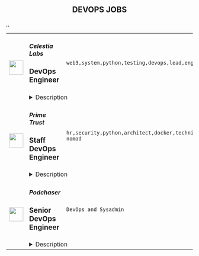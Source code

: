 <div align="center"><h2>DEVOPS JOBS</h2></div><table><tr>
                <td width="100" height="100" rowspan="2">
                    <img src="https://remoteok.com/assets/img/jobs/b81d834f006e2cacbbd1af10b60309331669879030.peg" width="38px" height="auto">
                </td>
                <td width="300">
                    <h5>Celestia Labs</h5>
                    <h3>DevOps Engineer</h3>
                </td>
                <td width="300">
                    <code>web3,system,python,testing,devops,lead,engineer,full-time</code>
                </td>
                <td width="200">
                <text>2 days ago</text>
                </td>
                <td width="100" rowspan="2">
                <a href="https://remoteOK.com/remote-jobs/remote-devops-engineer-celestia-labs-157339" align="right" target="_blank">Apply</a>
                </td>
            </tr>
            <tr>
                <td colspan="3">
                <details><summary>Description</summary>
                <div><b style="font-size:18px;">About Celestia</b></div><div>Celestia is the first modular blockchain network. By decoupling consensus from execution, Celestia enables anyone to easily deploy their own blockchain, without the overhead of bootstrapping a new consensus network. Blockchains on Celestia are free from constraints, making them scalable, sovereign, and secure.</div><div><br></div><div><b><span style="font-size:18px;">About the Team</span></b></div><div>The Celestia team is remote first and highly distributed, with english as our primary language for communication. We are looking for self-starters that are excited about working in a fast paced startup environment. We do not require employees to live in specific timezones, but much of the team lives and works in the European and US timezones.  As such, employees are expected to be available as needed for team and company events that are scheduled. Generally these are scheduled between 12pm-5pm UTC. </div><div><br></div><div>Celestia Labs is seeking a remote full-time DevOps Engineer to help build out the testing infrastructure and CI/CD architecture.</div><div><br></div><p></p><h4>Perks</h4><p></p><p></p><ul>
<li>Flexible and remote work environment</li>
<li>Employment benefits and 4 weeks annual vacation</li>
<li>A share of the initial token supply, in addition to a salary</li>
<li>Work at the forefront of blockchain scaling alongside an exceptional team of engineers</li>
</ul><p></p><h4>Responsibilities</h4><p></p><p></p><ul>
<li>Own the release pipelines and lead cross-teams communication on release schedule changes</li>
<li>Provide observability dashboards for different testnets</li>
<li>Deployment of different tools for ease of use on different testnets </li>
<li>Help with cost reduction initiatives for our testnet architecture </li>
</ul><p></p><h4>Who You Are</h4><p></p><p></p><ul>
<li>At least 2 years of experience in this role or similar </li>
<li>Experience with AWS or similar services</li>
<li>Experience tools such as Grafana, Loki, Prometheus </li>
<li>Experience with deployment and infrastructure tools like Ansible, Docker, and Kubernetes</li>
<li>Experience with open source CI/CD tools like Github Actions</li>
</ul><p></p><h4>Nice to Haves</h4><p></p><p></p><ul>
<li>Experience with Testground</li>
<li>Hands-on experience with Cosmos SDK or Tendermint</li>
<li>A testing microservices background</li>
<li>You have developed automation frameworks from scratch in Go, Python or other system languages</li>
</ul><div>While experience in the blockchain space is preferred â having general excitement about web3 and modular blockchain technology is a must!	</div><br/><br/>Please mention the word **OPENLY** and tag RMTguMjM0LjEyOS4yMjM= when applying to show you read the job post completely (#RMTguMjM0LjEyOS4yMjM=). This is a beta feature to avoid spam applicants. Companies can search these words to find applicants that read this and see they're human.
                </details>
                </td>
            </tr>,<tr>
                <td width="100" height="100" rowspan="2">
                    <img src="https://remoteok.com/assets/img/jobs/b217dde61e08843ab8b13a6cf0424ad31669879007.png" width="38px" height="auto">
                </td>
                <td width="300">
                    <h5>Prime Trust</h5>
                    <h3>Staff DevOps Engineer</h3>
                </td>
                <td width="300">
                    <code>hr,security,python,architect,docker,technical,support,developer,software,test,growth,code,travel,devops,financial,fintech,bank,cloud,api,junior,operations,legal,reliability,recruiting,engineer,engineering,recruitment,digital nomad</code>
                </td>
                <td width="200">
                <text>2 days ago</text>
                </td>
                <td width="100" rowspan="2">
                <a href="https://remoteOK.com/remote-jobs/remote-staff-devops-engineer-prime-trust-157326" align="right" target="_blank">Apply</a>
                </td>
            </tr>
            <tr>
                <td colspan="3">
                <details><summary>Description</summary>
                <div class="content-intro">
<p><strong>About Prime Trust</strong></p>
<div>
<p>Prime Trust provides financial infrastructure APIs that allow fintech and digital asset companies to innovate quickly, securely, and reliably. Prime Trust makes it easy for businesses to offer access to digital assets with qualified custody, payment rails, indemnity, liquidity, compliance, and settlement APIs, as well as debit cards for custodial spending. Regulated by the State of Nevada, Prime Trust processes hundreds of millions of API calls per month. Prime Trustâs team has extensive regulatory and financial services backgrounds from the OCC, SEC, Federal Reserve, US Department of Justice, US Treasury/Secret Service, JPMorgan Chase, Green Dot, American Express, PNC, Bank of America, and Visa. The company is recognized by Forbes as Americaâs Best Startup Employer 2022 and is also Great Place to Work-Certifiedâ¢ 2022. Prime Trust has also been named to CB Insights Blockchain 50 for 2022. Visit us at <a class="c-link" href="http://www.primetrust.com/" target="_blank" rel="noopener noreferrer nofollow">www.primetrust.com</a> and connect with us on <a class="c-link" href="https://www.linkedin.com/company/primetrust/" target="_blank" rel="noopener noreferrer nofollow">LinkedIn</a>, <a class="c-link" href="https://twitter.com/PrimeTrustCo" target="_blank" rel="noopener noreferrer nofollow">Twitter</a>, and <a class="c-link" href="https://www.facebook.com/PrimeTrustLLC" target="_blank" rel="noopener noreferrer nofollow">Facebook</a>.</p>
</div>
<div> </div>
</div><div class="css-1al0cc eu4oa1w0">
<div class="css-1jb7xmw e37uo190">
<div class="css-smaipe e1wnkr790">
<p><strong>Job Brief Summary</strong></p>
<p><span style="font-weight:400;">Cloud Operations fuels the growth and the reputation of the company as the trusted service provider. We operate global, secure, highly available, resilient, and elastic infrastructure that enables customer success, product stability, service efficacy, and partner productivity. Cloud Operations responsibility spans across Developer Operations (DevOps), Release Engineering, Database Administration, Site Reliability Engineering (SRE), Network Operations Center (NOC), and Tooling.</span></p>
<p><span style="font-weight:400;">The DevOps team at Prime Trust is responsible for partnering with the Engineering organization to improve developer velocity, efficiency, productivity and satisfaction. We are a highly professional and friendly team that enjoys working together in a collaborative environment. We have a close bond with the Engineering team to work together to create the next financial solution. We loathe technical debt, and toil, and seek to have tooling and systems in place that ease the burden for everyone. We want to maximize team knowledge and professional growth by having time to do research and find ways to continually improve our areas of responsibility.</span></p>
<p><span style="font-weight:400;">We are looking for an experienced and talented Staff DevOps Engineer to join the team. Do you have a passion for building tools and services to allow developers to be more efficient? Are you an expert with AWS and Terraform? Do you have experience with automating CI/CD pipelines and an appetite for making them reliable, efficient, and secure? If so, you might be a great fit for the DevOps team! </span></p>
<p><strong>Experience and Requirements</strong></p>
<ul>
<li style="font-weight:400;"><span style="font-weight:400;">7+ yearsâ experience with AWS required, AWS Solutions Architect Professional preferred</span></li>
<li style="font-weight:400;"><span style="font-weight:400;">5+ yearsâ experience with Terraform required</span></li>
<li style="font-weight:400;"><span style="font-weight:400;">5+ yearsâ experience in DevOps Engineering or similar software engineering role</span></li>
<li style="font-weight:400;"><span style="font-weight:400;">5+ yearsâ experience with Python (3.x), JavaScript, Goland and/or Rust</span></li>
<li style="font-weight:400;"><span style="font-weight:400;">3+ yearsâ experience with containerization, specifically Docker and Kubernetes</span></li>
<li style="font-weight:400;"><span style="font-weight:400;">Proficient with GutHub/GitOps, Argo (workflows, events etc)</span></li>
<li style="font-weight:400;"><span style="font-weight:400;">Proven experience with CI/CD pipelines (creating, optimization, troubleshooting, best practices)</span></li>
<li style="font-weight:400;"><span style="font-weight:400;">Experience with instrumentation, logging and alerting methods and best practices</span></li>
<li style="font-weight:400;"><span style="font-weight:400;">Continuous improvement mindset</span></li>
<li style="font-weight:400;"><span style="font-weight:400;">Proactive approach to problem solving</span></li>
<li style="font-weight:400;"><span style="font-weight:400;">Demonstrated project development and leadership skills</span></li>
<li style="font-weight:400;"><span style="font-weight:400;">Experience with industry compliance standards such as PCI and SOC-2</span></li>
<li style="font-weight:400;"><span style="font-weight:400;">Be an example to others through demonstrated professionalism, discipline, humility, and collaboration</span></li>
<li style="font-weight:400;"><span style="font-weight:400;">A passion for making data driven decisions</span></li>
</ul>
<p><strong>Job Responsibilities</strong></p>
<ul>
<li style="font-weight:400;"><span style="font-weight:400;">As an expert in both AWS and Terraform, you will not only be a subject-matter-expert in these areas, but will also teach/coach junior engineers on the team </span></li>
<li style="font-weight:400;"><span style="font-weight:400;">Partner with the Engineering organization to identify friction in shipping code </span></li>
<li style="font-weight:400;"><span style="font-weight:400;">Develop new automation or tooling to make the SDLC as efficient and reliable as possible - specifically Build, Deploy and Test </span></li>
<li style="font-weight:400;"><span style="font-weight:400;">Iterate on best practices to increase the quality and velocity of deployments Track and report on critical KPIs </span></li>
<li style="font-weight:400;"><span style="font-weight:400;">Participate in an on-call rotation</span></li>
</ul>
<p><strong>Education</strong></p>
<ul>
<li style="font-weight:400;"><span style="font-weight:400;">Bachelor's degree in computer science, engineering, or related field</span></li>
<li style="font-weight:400;"><span style="font-weight:400;">Or equivalent experience</span></li>
</ul>
<p><strong>Location - </strong>Remote</p>
<p><strong>Benefits - </strong>Flexible PTO/Paid holidays/401(k)/Health, Dental, and Vision insurance for employee and dependents which is currently 100% paid for by the company, after the first day of the month following date of employment, and connectivity service reimbursement up to $100 per month (which includes work related cell phone, wifi, etc.)</p>
</div>
</div>
</div><div class="content-conclusion">
<p>At Prime Trust, we hold the steadfast belief that diversity and inclusion is essential to realize our mission and is a must-have for us to do our best work. We are proud to be an Equal Employment Opportunity employer and do not discriminate on the basis of race, color, ancestry, national origin, citizenship, religion, sex, sexual orientation, gender identity, age, ability, marital status, veteran status, or any other legally protected status. We will ensure that individuals with disabilities are provided reasonable accommodation to participate in the job application or interview process, to perform essential job functions, and to receive other benefits and privileges of employment. Please contact us to request accommodation.</p>
<p> </p>
<h3><strong>CCPA Notice for Candidates</strong></h3>
<p><span style="font-weight:400;">Thank you for your interest in joining Prime Trust, LLC and/or any Prime Trust affiliate companies (collectively âPrime Trust,â âwe,â âour,â or âusâ). Protecting your privacy is important to us. Under California law, we are required to provide you notice about the collection and use of your personal information. Please contact privacy@primetrust.com if you have any questions after reviewing the following information.</span></p>
<h3><strong>Scope and Applicability</strong></h3>
<p><span style="font-weight:400;">This Notice applies to job applicants and describes Prime Trustâs privacy practices when you apply for employment or are considered for a position with Prime Trust. </span></p>
<p><span style="font-weight:400;">Prime Trust does </span><span style="font-weight:400;">not</span><span style="font-weight:400;"> recruit or hire the following:</span></p>
<ul>
<li style="font-weight:400;"><span style="font-weight:400;">Children under 18 â We will not process or retain job applications from children under 18, nor do we direct information toward audiences under 18.</span></li>
</ul>
<h3><strong>Information We Collect</strong></h3>
<p><span style="font-weight:400;">We collect and process personal information for recruitment, interviewing, and hiring purposes as described in this Notice (collectively, âRecruitment Activitiesâ). To learn about your information collection choices, see the âYour Privacy Choices and Rightsâ section below.</span></p>
<ol>
<li style="font-weight:400;">
<h3><span style="font-weight:400;">Information You Provide to Us</span></h3>
</li>
</ol>
<p><span style="font-weight:400;">In addition to the information we collect when you use our Services described in our </span><a href="https://www.primetrust.com/legal/privacy-policy" rel="noopener noreferrer nofollow"><span style="font-weight:400;">Privacy Notice</span></a><span style="font-weight:400;">, we collect the following information directly from you as part of our Recruitment Activities:</span></p>
<ul>
<li>
<strong>Academic and professional experience</strong><span style="font-weight:400;"> such as employment history, level of education, skills, certifications, professional affiliations, and other relevant career information you choose to provide; and</span>
</li>
</ul>
<ul>
<li style="font-weight:400;">
<strong>Work eligibility</strong><span style="font-weight:400;"> such as your eligibility to work in the country where you applied for a job and your start date.</span>
</li>
</ul>
<ol>
<li style="font-weight:400;">
<h3><span style="font-weight:400;">Publicly Available Information</span></h3>
</li>
</ol>
<p><span style="font-weight:400;">We also may receive information from publicly available sources and social media websites, such as LinkedIn, during our Recruitment Activities.</span></p>
<ol>
<li style="font-weight:400;">
<h3><span style="font-weight:400;">Information We Collect from Third Parties</span></h3>
</li>
</ol>
<p><span style="font-weight:400;">We receive information about you from third parties, such as recruiting agencies, background check suppliers, and former employers, to engage in and support our Recruitment Activities. We limit the processing of your personal information to the purposes described in this Notice.</span></p>
<p><span style="font-weight:400;">Personal information that third parties share with us includes:</span></p>
<ul>
<li style="font-weight:400;">
<strong>Contact information</strong><span style="font-weight:400;">; and</span>
</li>
<li style="font-weight:400;">
<strong>Academic and professional background information</strong><span style="font-weight:400;">, such as referrals from current and former employees, contractors, recruiting agencies, or background check suppliers.</span>
</li>
</ul>
<p><span style="font-weight:400;">Third parties that collect personal information may have their own privacy notices which govern how your personal information is shared or used. We encourage you to read those notices carefully, and to contact the third party directly if you have any questions about their privacy practices. </span></p>
<ul>
<li>
<strong>Academic and professional experience</strong><span style="font-weight:400;"> such as employment history, level of education, skills, certifications, professional affiliations, and other relevant career information you choose to provide; and</span>
</li>
</ul>
<ul>
<li style="font-weight:400;">
<strong>Work eligibility</strong><span style="font-weight:400;"> such as your eligibility to work in the country where you applied for a job and your start date.</span>
</li>
</ul>
<h3><strong>How We Use Information</strong></h3>
<p><span style="font-weight:400;">When you interact with us during our Recruitment Activities, we use your personal information in the following ways:</span></p>
<ul>
<li style="font-weight:400;">
<strong>Communicate with you</strong><span style="font-weight:400;"> â We use your personal information to engage with you, including contacting you during the screening and interviewing process and communicating with you through our Recruitment Activities.</span>
</li>
<li style="font-weight:400;">
<strong>Provide our Recruitment Activities</strong><span style="font-weight:400;"> â We use your personal information to provide, operate, monitor, and maintain our Recruitment Activities, such as to evaluate and verify your application and qualifications for employment, prepare for and conduct interviews and screenings, conduct background and criminal checks, check references, arrange travel where applicable, or reimburse you for travel expenses.</span>
</li>
<li style="font-weight:400;">
<strong>Provide and improve functionality</strong><span style="font-weight:400;"> â We use your personal information to provide you with the functionality required during Recruitment Activities to analyze how you interact with our Recruitment Activities, and improve functionality, quality, and user experience. For example, we collect information about which websites you visited before applying to determine the effectiveness of our job postings. We also collect your information to determine whether you have previously visited our career page or previously applied for a job at Prime Trust.</span>
</li>
<li style="font-weight:400;">
<strong>Promote the security of our Recruitment Activities </strong><span style="font-weight:400;">â We use your personal information to investigate and prevent fraudulent behavior, unauthorized access related to Recruitment Activities and other illegal activities by verifying that the information you and others provide is true and accurate, such as for reference checks.</span>
</li>
<li style="font-weight:400;">
<strong>Develop and improve our Recruitment Activities</strong><span style="font-weight:400;"> â We process your personal information for legitimate business purposes, such as internally evaluating our recruitment process, submitting reports as required by law, and conducting analytics.</span>
</li>
<li style="font-weight:400;">
<strong>Legal, Regulatory, Safety and Compliance purposes</strong><span style="font-weight:400;"> â We use your personal information for compliance with laws or regulations, resolving legal disputes, and reviewing compliance with applicable usage terms, such as work eligibility in the country of employment. </span>
</li>
<li style="font-weight:400;">
<strong>Meeting any Statutory and/or Regulatory Reporting Obligations</strong><span style="font-weight:400;"> â We collect your personal information to evaluate whether we are meeting our recruiting our internal commitments to diversity and for collecting and/or submitting applicant data as required to regulatory authorities such as the Equal Employment Opportunity Commission.</span>
</li>
<li style="font-weight:400;">
<strong>Other purposes </strong><span style="font-weight:400;">â If we use your personal information for other purposes not described above, we will notify you in advance and ask for your consent. </span>
</li>
</ul>
<h3><strong>How We Share Information</strong></h3>
<p><span style="font-weight:400;">We share your personal information with third parties as required by law and as part of our business practices, as described below.</span></p>
<p><span style="font-weight:400;">We work with service providers such as skills evaluation providers, recruiting and HR software providers, recruiting agencies, and consultants to help us with our Recruitment Activities. Under contract with Prime Trust, these third parties are authorized to use your personal information only as necessary to provide these services or perform them on our behalf.</span></p>
<h3><strong>International Transfers</strong></h3>
<p><span style="font-weight:400;">If you provide us with your personal information, we may transfer your personal information to other countries. Some of these countries may have different data protection laws than the country in which you initially provided the information to us, and you may have few rights with respect to your personal information. </span><strong>If you do not want your personal information transferred to other countries, please do not submit any information to us.</strong></p>
<p><span style="font-weight:400;">To the extent required by law, we will take measures to protect the cross-border transfer of your information.</span></p>
<h3><strong>Changes to This Notice</strong></h3>
<p><span style="font-weight:400;"> We periodically review and update this Notice to describe changes to our practices. You can determine when this Notice was last revised by referring to the âUpdatedâ date at the top of this Notice. We encourage you to review the Notice whenever you interact with our Recruitment Activities to stay informed about our privacy practices and the ways that you can help protect your privacy.</span></p>
<p><span style="font-weight:400;">If we make significant changes to this Notice, we will notify you through</span><span style="font-weight:400;"> the email address associated with your application.</span><span style="font-weight:400;"> </span><strong>If you do not agree with the privacy practices disclosed in the Notice, we recommend you stop engaging in our Recruitment Activities.</strong></p>
<h3><strong>Contact Us</strong></h3>
<p><span style="font-weight:400;">If you have questions about this Notice or to update or request changes to your personal information, please contact us at privacy@primetrust.com or write to us:</span></p>
<p><span style="font-weight:400;">Prime Trust</span></p>
<p><span style="font-weight:400;">Attn: Jennifer Blanco</span></p>
<p><span style="font-weight:400;">330 S Rampart Blvd Ste 260,  </span></p>
<p><span style="font-weight:400;">Las Vegas, NV 89145 </span></p>
<p><br><br><strong>GDPR Notice for Candidates</strong></p>
<h3><strong>Legal Bases for Processing (for EEA Job Applicants)</strong></h3>
<p><span style="font-weight:400;">If you are an individual from the European Economic Area (âEEAâ), we collect and process your personal data only where we have legal basis for doing so under applicable European Union laws. The legal basis depends on Prime Trustâs relationship to you and how you choose to interact with us. This means we collect and use your personal data only:</span></p>
<ul>
<li style="font-weight:400;"><span style="font-weight:400;">To fulfill our contractual obligations to you;</span></li>
<li style="font-weight:400;"><span style="font-weight:400;">To operate our business, including to improve and develop our Recruitment Activities, for fraud prevention purposes, improve user experience, or other legitimate interest; and/or</span></li>
<li style="font-weight:400;"><span style="font-weight:400;">As otherwise in compliance with law.</span></li>
</ul>
<p> </p>
<p><span style="font-weight:400;">If you have any questions about the legal basis for processing, please contact us at the address listed in the </span><strong>âContact Usâ section</strong><span style="font-weight:400;">.</span></p>
<h3><strong>International Transfers</strong></h3>
<p><span style="font-weight:400;">If you provide us with your personal information, we may transfer your personal information to other countries. Some of these countries may have different data protection laws than the country in which you initially provided the information to us, and you may have few rights with respect to your personal information. </span><strong>If you do not want your personal information transferred to other countries, please do not submit any information to us.</strong></p>
<p><span style="font-weight:400;">To the extent required by law, we will take measures to protect the cross-border transfer of your information.</span></p>
</div><br/><br/>Please mention the word **CRISP** and tag RMTguMjM0LjEyOS4yMjM= when applying to show you read the job post completely (#RMTguMjM0LjEyOS4yMjM=). This is a beta feature to avoid spam applicants. Companies can search these words to find applicants that read this and see they're human.
                </details>
                </td>
            </tr>,<tr>
                <td width="100" height="100" rowspan="2">
                    <img src="https://wwr-pro.s3.amazonaws.com/logos/0082/1122/logo.gif" width="38px" height="auto">
                </td>
                <td width="300">
                    <h5>Podchaser</h5>
                    <h3> Senior DevOps Engineer</h3>
                </td>
                <td width="300">
                    <code>DevOps and Sysadmin</code>
                </td>
                <td width="200">
                <text>1 days ago</text>
                </td>
                <td width="100" rowspan="2">
                <a href="https://weworkremotely.com/remote-jobs/podchaser-senior-devops-engineer" align="right" target="_blank">Apply</a>
                </td>
            </tr>
            <tr>
                <td colspan="3">
                <details><summary>Description</summary>
                <img src="https://we-work-remotely.imgix.net/logos/0082/1122/logo.gif?ixlib=rails-4.0.0&w=50&h=50&dpr=2&fit=fill&auto=compress" />

<p>
  <strong>Headquarters:</strong> Louisville, KY
    <br /><strong>URL:</strong> <a href="https://www.podchaser.com/">https://www.podchaser.com/</a>
</p>

<div><strong>Job Overview</strong></div><div><br></div><div>Podchaser is looking for a Senior DevOps Engineer to be responsible for the ongoing configuration and maintenance of our existing stack including CI/CD pipelines, automating our software delivery processes and the general management and maintenance of our cloud infrastructure.</div><div><br></div><div>Working alongside our CTO and the rest of the engineering team, you'll develop and maintain container deployment, continuous integration, monitoring systems and performance troubleshooting, using your experience with Docker, Kubernetes, AWS and Elasticsearch, as well as your ability to learn new technologies.</div><div><br></div><div>Responsible for our security management and infrastructure roadmap, this role is integral to our development work, ensuring our platform is compliant and secure.</div><div><br></div><div>You will be taking over for an outgoing employee, so there will be a handover period after which you will be expected to ensure that business can continue as usual, while also collaborating on new projects.</div><div><br></div><div>This is a senior role, and we are only considering applicants with significant DevOps experience - at least 5 years experience is desired.</div><div><br></div><div>This is a 100% remote position, our engineers can live and work anywhere in the world, though there will be a requirement of at least some overlapping work hours with Melbourne, Australia (GMT+10).</div><div><br></div><div>We welcome applicants from a variety of backgrounds and perspectives, as we believe a diverse team leads to diverse ideas and solutions!</div><div>
<br><br>
</div><div><strong>Responsibilities</strong></div><ul>
<li>Responsibility for our existing Kubernetes cluster and CI/CD pipelines, ensuring they are able to run smoothly with minimal downtime.</li>
<li>Troubleshooting, performance tuning and optimisation of cloud-hosted applications and services in AWS, including cost optimisation.</li>
<li>Adding additional microservice containers and supporting infrastructure and recommending how they can be integrated into the rest of our stack.</li>
<li>Deploying new infrastructure as required for new projects and initiatives in a maintainable manner.</li>
<li>Working with CTO to determine the infrastructure required for new projects, as well as improvements to existing infrastructure for performance benefits or cost reduction.</li>
<li>Assisting with onboarding of new employees, ensuring they have a working dev environment and access to appropriate resources.<br><br>
</li>
</ul><div><strong>Skills &amp; Requirements</strong></div><ul>
<li>Deploying, scaling, and troubleshooting applications in production with Kubernetes.</li>
<li>Configuring and implementing CI/CD pipelines on the appropriate tools - we are currently using Gitlab and don’t have any reason to change that so experience there will be a bonus.</li>
<li>Building infrastructure on AWS</li>
<li>Using Infrastructure as Code tools such as Terraform.</li>
<li>Managing Elasticsearch clusters, with a good understanding of the processes involved in adding nodes to scale horizontally, manage required computing and memory resources, configure Kibana, etc.</li>
<li>Configuring and deploying NGINX to serve up a PHP backend.</li>
<li>Configuring and deploying a NodeJS Express backend (currently using PM2) to handle a server rendered React application.</li>
<li>General scripting skill to assist with automation and understand existing systems.<br><br>
</li>
</ul><div><strong>Qualities</strong></div><ul>
<li>You can earn our trust by sharing your thoughts and making commitments, and you're willing to trust your teammates to do the same.</li>
<li>You see your work all the way through to the end.</li>
<li>You can debate with empathy.</li>
<li>You are self-motivated, which means you handle your own time. This is a remote-only role, so it’s especially important that you are able to understand when a task is blocked by a colleague so you can use your time effectively elsewhere.</li>
<li>You are not afraid to try new things, and you're enthusiastic about helping others learn and grow.</li>
<li>You are pragmatic and can balance "textbook correctness" against practical reality.</li>
<li>You can keep your eye on the goal, while communicating early and often throughout a sprint.<br><br>
</li>
</ul><div><br></div><div><strong>Perks of Working at Podchaser</strong></div><ul>
<li>
<em>Fully distributed team </em>- We have been remote since the beginning so have processes and systems already in place to ensure we are remote-friendly</li>
<li>
<em>Flexible schedule</em> - You know the times you work best so you can work a schedule that works best for you</li>
<li><em>A positive, collaborative, and diverse culture</em></li>
</ul><div><br></div><div>Salary: $90,000.00 - $120,000.00 USD per year</div><div><br></div>

<p><strong>To apply:</strong> <a href="https://weworkremotely.com/remote-jobs/podchaser-senior-devops-engineer">https://weworkremotely.com/remote-jobs/podchaser-senior-devops-engineer</a></p>

                </details>
                </td>
            </tr>,<tr>
                <td width="100" height="100" rowspan="2">
                    <img src="https://wwr-pro.s3.amazonaws.com/logos/0074/7619/logo.gif" width="38px" height="auto">
                </td>
                <td width="300">
                    <h5>Clevertech</h5>
                    <h3> Senior DevOps Engineer</h3>
                </td>
                <td width="300">
                    <code>DevOps and Sysadmin</code>
                </td>
                <td width="200">
                <text>4 days ago</text>
                </td>
                <td width="100" rowspan="2">
                <a href="https://weworkremotely.com/remote-jobs/clevertech-senior-devops-engineer-12" align="right" target="_blank">Apply</a>
                </td>
            </tr>
            <tr>
                <td colspan="3">
                <details><summary>Description</summary>
                <img src="https://we-work-remotely.imgix.net/logos/0074/7619/logo.gif?ixlib=rails-4.0.0&w=50&h=50&dpr=2&fit=fill&auto=compress" />

<p>
  <strong>Headquarters:</strong> New York, NY
    <br /><strong>URL:</strong> <a href="https://clevertech.biz">https://clevertech.biz</a>
</p>

<div>
<br>Experience Remote done Right. Over 20 years of remote experience, all 500+ staff are 100% remote and we still grow vibrant relationships, provide exceptional opportunities for career growth while working with stellar clients on ambitious projects<br><br>
</div><div><strong>What we're working on:</strong></div><div>
<br>Enterprise companies turn to us to help them launch innovative digital products that interact with hundreds of millions of customers, transactions and data points. The problems we solve every day are real and require creativity, grit and determination. We are building a culture that challenges norms while fostering experimentation and personal growth. In order to grasp the scale of problems we face, ideally, you have some exposure to Logistics, FinTech, Transportation, Insurance, Media or other complex multifactor industries<br><br>
</div><div><strong><br>Requirements</strong></div><ul>
<li>7+ years of professional experience (A technical assessment will be required)</li>
<li>Senior-level experience with AWS (EC2, RDS, S3, ECS, ELB)</li>
<li>Strong background in Linux and Mongo Atlas administration</li>
<li>Experience deploying Kubernetes in a production environment</li>
<li>Experience with CI/CD in Jenkins or CircleCi</li>
<li>Infrastructure as code (we use Terraform)</li>
<li>Experience with requirement gathering and presentation to executives</li>
<li>English fluency, verbal and written</li>
<li>Professional, empathic, team player</li>
<li>Problem solver, proactive, go-getter</li>
</ul><div><strong>Straight from the Devs</strong></div><div>
<br>Watch short snippets of actual developers (Real, not scripted) share why they joined <a href="https://cleverte.ch/3"><strong>YouTube Playlist<br></strong></a><br>
</div><div><strong>Why Clevertech is an amazing place to work at</strong></div><div>
<br>At Clevertech, you can expect that you will:<br><br>
</div><ul>
<li>Be 100% dedicated to one project at a time so that you can hone your skills, innovate and grow</li>
<li>Be a part of a team of talented and friendly senior-level developers</li>
<li>Work on projects that allow you to use cutting edge tech. We believe in constantly evolving your mastery</li>
</ul><div>
<br>The result? We produce meaningful work and we are truly proud and excited to be creating waves in an industry under transformation.<br><br>
</div>

<p><strong>To apply:</strong> <a href="https://weworkremotely.com/remote-jobs/clevertech-senior-devops-engineer-12">https://weworkremotely.com/remote-jobs/clevertech-senior-devops-engineer-12</a></p>

                </details>
                </td>
            </tr></table>